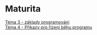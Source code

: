 # Maturita
[Téma 3 - základy programování](3/3-zaklady.md)  
[Téma 4 - Příkazy pro řízení běhu programu](4/4-control-flow.md)
